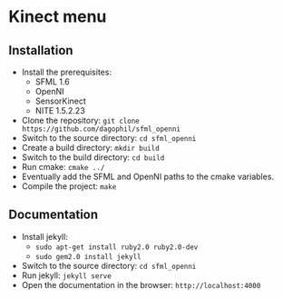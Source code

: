 # Kinect menu

## Installation
* Install the prerequisites:
  * SFML 1.6
  * OpenNI
  * SensorKinect
  * NITE 1.5.2.23
* Clone the repository: `git clone https://github.com/dagophil/sfml_openni`
* Switch to the source directory: `cd sfml_openni`
* Create a build directory: `mkdir build`
* Switch to the build directory: `cd build`
* Run cmake: `cmake ../`
* Eventually add the SFML and OpenNI paths to the cmake variables.
* Compile the project: `make`

## Documentation
* Install jekyll:
  * `sudo apt-get install ruby2.0 ruby2.0-dev`
  * `sudo gem2.0 install jekyll`
* Switch to the source directory: `cd sfml_openni`
* Run jekyll: `jekyll serve`
* Open the documentation in the browser: `http://localhost:4000`

